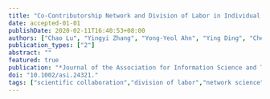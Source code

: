 ```yaml
---
title: "Co-Contributorship Network and Division of Labor in Individual Scientific Collaborations"
date: accepted-01-01
publishDate: 2020-02-11T16:40:53+08:00
authors: ["Chao Lu", "Yingyi Zhang", "Yong-Yeol Ahn", "Ying Ding", "Chenwei Zhang", "Danan Ma"]
publication_types: ["2"]
abstract: ""
featured: true
publication: "*Journal of the Association for Information Science and Technology*"
doi: "10.1002/asi.24321."
tags: ["scientific collaboration","division of labor","network science","author contribution statement",]
---
```


